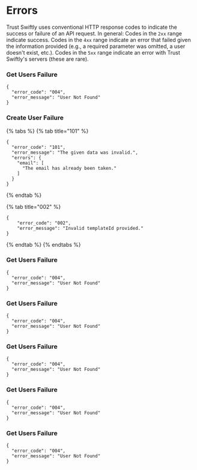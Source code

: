 # Errors

 Trust Swiftly uses conventional HTTP response codes to indicate the success or failure of an API request. In general: Codes in the `2xx` range indicate success. Codes in the `4xx` range indicate an error that failed given the information provided \(e.g., a required parameter was omitted, a user doesn't exist, etc.\). Codes in the `5xx` range indicate an error with Trust Swiftly's servers \(these are rare\).

### Get Users Failure

```http
{
  "error_code": "004",
  "error_message": "User Not Found"
}
```

### Create User Failure

{% tabs %}
{% tab title="101" %}
```http
{
  "error_code": "101",
  "error_message": "The given data was invalid.",
  "errors": {
    "email": [
      "The email has already been taken."
    ]
  }
}
```
{% endtab %}

{% tab title="002" %}
```
{
    "error_code": "002",
    "error_message": "Invalid templateId provided."
}
```
{% endtab %}
{% endtabs %}

### Get Users Failure

```http
{
  "error_code": "004",
  "error_message": "User Not Found"
}
```

### Get Users Failure

```http
{
  "error_code": "004",
  "error_message": "User Not Found"
}
```

### Get Users Failure

```http
{
  "error_code": "004",
  "error_message": "User Not Found"
}
```

### Get Users Failure

```http
{
  "error_code": "004",
  "error_message": "User Not Found"
}
```

### Get Users Failure

```http
{
  "error_code": "004",
  "error_message": "User Not Found"
}
```



